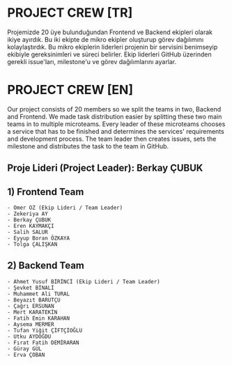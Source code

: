 # PROJECT CREW [TR]

Projemizde 20 üye bulunduğundan Frontend ve Backend ekipleri olarak ikiye ayırdık. Bu iki ekipte de mikro ekipler oluşturup görev dağılımını kolaylaştırdık. Bu mikro ekiplerin liderleri projenin bir servisini benimseyip ekibiyle gereksinimleri ve süreci belirler. Ekip liderleri GitHub üzerinden gerekli issue'ları, milestone'u ve görev dağılımlarını ayarlar. 

# PROJECT CREW [EN]

Our project consists of 20 members so we split the teams in two, Backend and Frontend. We made task distribution easier by splitting these two main teams in to multiple microteams. Every leader of these microteams chooses a service that has to be finished and determines the services' requirements and development process. The team leader then creates issues, sets the milestone and distributes the task to the team in GitHub. 

## Proje Lideri (Project Leader): Berkay ÇUBUK

## 1) Frontend Team
    - Ömer ÖZ (Ekip Lideri / Team Leader)
    - Zekeriya AY
    - Berkay ÇUBUK
    - Eren KAYMAKÇI
    - Salih SALUR
    - Eyyup Boran ÖZKAYA
    - Tolga ÇALIŞKAN

## 2) Backend Team
    - Ahmet Yusuf BİRİNCİ (Ekip Lideri / Team Leader)
    - Şevket BİNALİ
    - Muhammet Ali TURAL
    - Beyazıt BARUTÇU
    - Çağrı ERSUNAN
    - Mert KARATEKİN
    - Fatih Emin KARAHAN
    - Aysema MERMER
    - Tufan Yiğit ÇİFTÇİOĞLU
    - Utku AYDOĞDU
    - Fırat Fatih DEMİRARAN
    - Güray GÜL
    - Erva ÇOBAN